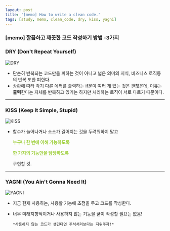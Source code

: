 ```yaml
---
layout: post
title: '[memo] How to write a clean code.'
tags: [study, memo, clean_code, dry, kiss, yagni]
---
```


### [memo] 깔끔하고 깨끗한 코드 작성하기 방법 -3가지

### DRY (Don't Repeat Yourself)

![DRY](https://user-images.githubusercontent.com/58647487/116848937-ab725c00-ac28-11eb-8819-c3191c2ffc31.jpg)

- 단순히 반복되는 코드만을 피하는 것이 아니고 넓은 의미의 지식, 비즈니스 로직등의 반복 또한 피한다.
- 상황에 따라 각기 다른 에러를 출력하는 if문이 여러 개 있는 것은 괜찮은데, 이유는 **출력**한다는 자체를 반복하고 있기는 하지만 처리하는 로직이 서로 다르기 때문이다.

---

### KISS (Keep  It Simple, Stupid)

![KISS](https://user-images.githubusercontent.com/58647487/116848936-aad9c580-ac28-11eb-92e1-ec230dde12f5.jpg)

- 함수가 늘어나거나 소스가 길어지는 것을 두려워하지 말고  

  <span style="color:yellowgreen; font-weight:800">누구나 한 번에 이해 가능하도록</span>  

  <span style="color:yellowgreen; font-weight:800">한 가지의 기능만을 담당하도록</span>  

  구현할 것.

---

### YAGNI (You Ain't Gonna Need It)

![YAGNI](https://user-images.githubusercontent.com/58647487/116848941-aca38900-ac28-11eb-9d35-964a4fc4460f.jpg)

- 지금 현재 사용하는, 사용할 기능에 초점을 두고 코드를 작성한다.

- 너무 미래지향적이거나 사용하지 않는 기능을 굳이 작성할 필요는 없음!  

  `*사용하지 않는 코드가 생긴다면 주석처리보다는 지워주자!*`